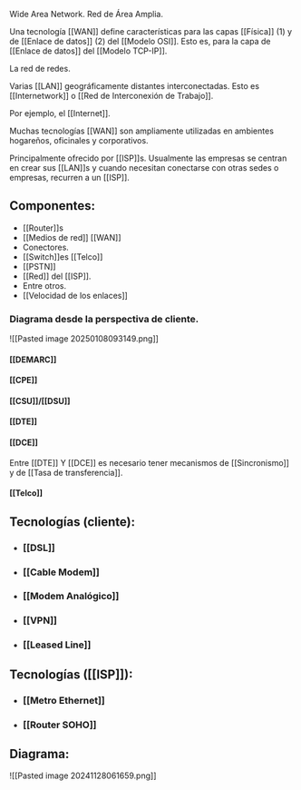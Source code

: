 Wide Area Network. Red de Área Amplia.

Una tecnología [[WAN]] define características para las capas [[Física]] (1) y de [[Enlace de datos]] (2) del [[Modelo OSI]]. Esto es, para la capa de [[Enlace de datos]] del [[Modelo TCP-IP]].

La red de redes.

Varias [[LAN]] geográficamente distantes interconectadas. Esto es [[Internetwork]] o [[Red de Interconexión de Trabajo]].

Por ejemplo, el [[Internet]].

Muchas tecnologías [[WAN]] son ampliamente utilizadas en ambientes hogareños, oficinales y corporativos. 

Principalmente ofrecido por [[ISP]]s. Usualmente las empresas se centran en crear sus [[LAN]]s y cuando necesitan conectarse con otras sedes o empresas, recurren a un [[ISP]].
## Componentes:
- [[Router]]s
- [[Medios de red]] [[WAN]]
- Conectores.
- [[Switch]]es [[Telco]]
- [[PSTN]]
- [[Red]] del [[ISP]].
- Entre otros.
- [[Velocidad de los enlaces]]

### Diagrama desde la perspectiva de cliente.
![[Pasted image 20250108093149.png]]
#### [[DEMARC]]
#### [[CPE]]
#### [[CSU]]/[[DSU]]
#### [[DTE]]
#### [[DCE]]

Entre [[DTE]] Y [[DCE]] es necesario tener mecanismos de [[Sincronismo]] y de [[Tasa de transferencia]]. 

#### [[Telco]]


## Tecnologías (cliente):
- ### [[DSL]]
- ### [[Cable Modem]]
- ### [[Modem Analógico]]
- ### [[VPN]]
- ### [[Leased Line]]

## Tecnologías ([[ISP]]):
- ### [[Metro Ethernet]]
- ### [[Router SOHO]]
## Diagrama:
![[Pasted image 20241128061659.png]]



